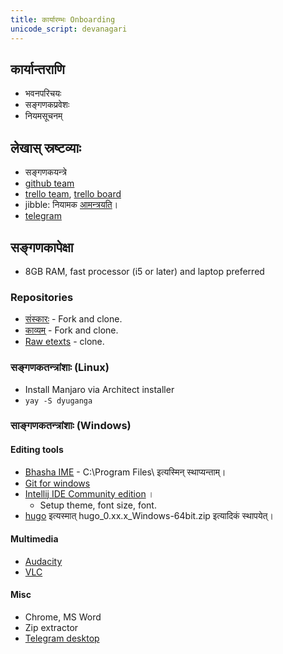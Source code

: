 ```yaml
---
title: कार्यारम्भः Onboarding
unicode_script: devanagari
---
```


## कार्यान्तराणि
- भवनपरिचयः
- सङ्गणकप्रवेशः
- नियमसूचनम्

## लेखास् स्रष्टव्याः
- सङ्गणकयन्त्रे
- [github team](https://github.com/orgs/sanskrit/teams/dyuganga)
- [trello team](https://trello.com/vidvanmantrinah), [trello board](https://trello.com/b/d4dANdrD/%E0%A4%A6%E0%A5%8D%E0%A4%AF%E0%A5%81%E0%A4%97%E0%A4%99%E0%A5%8D%E0%A4%97%E0%A4%BE-dyuganga)
- jibble: नियामक [आमन्त्रयति](https://app.jibble.io/#people)।
- [telegram](https://t.me/joinchat/IJu_Tkpqm1qdMjEPhCy8Dg)


## सङ्गणकापेक्षा
- 8GB RAM, fast processor (i5 or later) and laptop preferred

### Repositories
- [संस्कारः](https://github.com/vvasuki/saMskAra/) - Fork and clone.
- [काव्यम्](https://github.com/vvasuki/kAvyam/) - Fork and clone.
- [Raw etexts](https://github.com/sanskrit/raw_etexts/) - clone.

### सङ्गणकतन्त्रांशाः (Linux)
- Install Manjaro via Architect installer
- `yay -S dyuganga`

### साङ्गणकतन्त्रांशाः (Windows)
#### Editing tools
- [Bhasha IME](https://sites.google.com/site/bhashaime/) - C:\Program Files\ इत्यस्मिन् स्थाप्यन्ताम्।
- [Git for windows](https://gitforwindows.org/)
- [Intellij IDE Community edition](https://www.jetbrains.com/idea/download/#section=linux) ।
    - Setup theme, font size, font.
- [hugo](https://github.com/gohugoio/hugo/releases) इत्यस्मात् hugo_0.xx.x_Windows-64bit.zip
इत्यादिकं स्थापयेत्।

#### Multimedia
- [Audacity](https://www.audacityteam.org/)
- [VLC](https://www.videolan.org/index.html)

#### Misc
- Chrome, MS Word 
- Zip extractor
- [Telegram desktop](https://desktop.telegram.org/)
